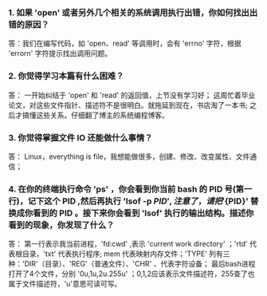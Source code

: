 
### 1. 如果 'open' 或者另外几个相关的系统调用执行出错，你如何找出出错的原因？

答：我们在编写代码，如 'open、read' 等调用时，会有 'errno' 字符，根据 'errorn' 字符提示找出调用问题。

### 2. 你觉得学习本篇有什么困难？

答： 一开始纠结于 'open' 和 'read' 的返回值，上节没有学习好；
     这周忙着毕业论文，对这些文件指针、描述符不是很明白。就拖延到现在，书店淘了一本书;
     之后才搞懂这些关系。仔细翻了博主的系统编程博客。

### 3. 你觉得掌握文件 IO 还能做什么事情？

答： Linux，everything is file，我想能做很多，创建、修改、改变属性、文件通信；

### 4. 在你的终端执行命令 'ps' ，你会看到你当前 bash 的 PID 号(第一行)，记下这个 PID ,然后再执行 'lsof -p ${PID}' , 注意了，请把 '${PID}' 替换成你看到的 PID 。接下来你会看到 'lsof' 执行的输出结构。描述你看到的现象，你发现了什么？

答： 第一行表示我当前进程，'fd:cwd' ,表示 'current work directory' ；'rtd' 代表根目录，'txt' 代表执行程序;
     mem 代表映射内存文件；'TYPE' 列有三种：'DIR'（目录）、'REG'（普通文件）、'CHR' 、代表字符设备；
     最后bash进程打开了4个文件，分别 '0u,1u,2u.255u' ；0,1,2应该表示文件描述符，255查了也属于文件描述符，'u'意思可读可写。
